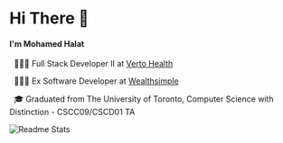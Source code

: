 # Hi There 👋
#### I'm Mohamed Halat
<p>
  &nbsp; 👨🏾‍💻 Full Stack Developer II at <a href="https://verto.health"> Verto Health </a>
</p>
<p>
  &nbsp; 👨🏾‍💻 Ex Software Developer at <a href="https://www.wealthsimple.com"> Wealthsimple </a>
</p>
<p>
  &nbsp; 🎓 Graduated from The University of Toronto, Computer Science with Distinction - CSCC09/CSCD01 TA
</p>

![Readme Stats](https://github-readme-stats.vercel.app/api?username=MohamedHalat&show_icons=true&count_private=true)
